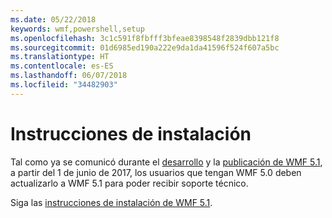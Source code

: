 ```yaml
---
ms.date: 05/22/2018
keywords: wmf,powershell,setup
ms.openlocfilehash: 3c1c591f8fbfff3bfeae8398548f2839dbb121f8
ms.sourcegitcommit: 01d6985ed190a222e9da1da41596f524f607a5bc
ms.translationtype: HT
ms.contentlocale: es-ES
ms.lasthandoff: 06/07/2018
ms.locfileid: "34482903"
---
```

# <a name="installation-instructions"></a>Instrucciones de instalación

Tal como ya se comunicó durante el [desarrollo](https://blogs.msdn.microsoft.com/powershell/2016/04/06/windows-management-framework-5-0-updates-and-wmf-5-1/) y la [publicación de WMF 5.1](https://blogs.msdn.microsoft.com/powershell/2017/03/28/windows-management-framework-wmf-5-1-now-in-microsoft-update-catalog/), a partir del 1 de junio de 2017, los usuarios que tengan WMF 5.0 deben actualizarlo a WMF 5.1 para poder recibir soporte técnico.

Siga las [instrucciones de instalación de WMF 5.1](..\5.1\install-configure.md). 
